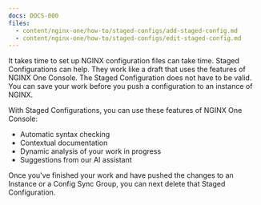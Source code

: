 ```yaml
---
docs: DOCS-000
files:
  - content/nginx-one/how-to/staged-configs/add-staged-config.md
  - content/nginx-one/how-to/staged-configs/edit-staged-config.md
---
```


It takes time to set up NGINX configuration files can take time. Staged Configurations can help. They work like a draft that uses the features of NGINX One Console. The Staged Configuration does not have to be valid.
You can save your work before you push a configuration to an instance of NGINX.

With Staged Configurations, you can use these features of NGINX One Console:

- Automatic syntax checking
- Contextual documentation
- Dynamic analysis of your work in progress
- Suggestions from our AI assistant

Once you've finished your work and have pushed the changes to an Instance or a Config Sync Group, you can next delete that Staged Configuration.
